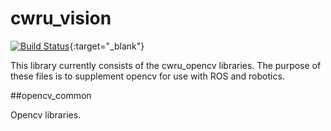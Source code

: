 # cwru_vision
[![Build Status](https://travis-ci.org/cwru-robotics/cwru_vision.svg?branch=master)](https://travis-ci.org/cwru-robotics/cwru_vision){:target="_blank"}

This library currently consists of the cwru_opencv libraries. The purpose of these files is to supplement opencv for use with ROS and robotics.

##opencv_common

Opencv libraries.




